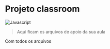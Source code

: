 # Projeto classroom 
![Javascript]([http://path/to/img.jpg](https://upload.wikimedia.org/wikipedia/commons/thumb/9/99/Unofficial_JavaScript_logo_2.svg/260px-Unofficial_JavaScript_logo_2.svg.png) "Javascript")

> Aqui ficam os arquivos de apoio da sua aula
<p>Com todos os arquivos</p>
